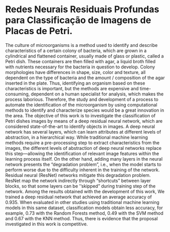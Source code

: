 
# Redes Neurais Residuais Profundas para Classificação de Imagens de Placas de Petri.


The culture of microorganisms is a method used to identify and describe characteristics of a
certain colony of bacteria, which are grown in a cylindrical and flattened container, usually made
of glass or plastic, called a Petri dish. These containers are then filled with agar, a liquid broth
filled with nutrients necessary for the bacteria in question to develop. Colony morphologies
have differences in shape, size, color and texture, all dependent on the type of bacteria and the
amount / composition of the agar inserted in the plate. Thus, identifying an organism based on
these characteristics is important, but the methods are expensive and time-consuming, dependent
on a human specialist for analysis, which makes the process laborious. Therefore, the study
and development of a process to automate the identification of the microorganism by using
computational methods to identify and characterize species would be a great innovation in the
area. The objective of this work is to investigate the classification of Petri dishes images by
means of a deep residual neural network, which are considered state-of-the-art to identify objects
in images. A deep neural network has several layers, which can learn attributes at different
levels of abstraction, in a hierarchical way. While traditional machine learning methods require a
pre-processing step to extract characteristics from the images, the different levels of abstraction
of deep neural networks replace this step—allowing the identification of relevant image features
within the learning process itself. On the other hand, adding many layers in the neural network
presents the “degradation problem”, i.e., when the model starts to perform worse due to the
difficulty inherent in the training of the network. Residual neural (ResNet) networks mitigate
this degradation problem. ResNet map the network indirectly through “shortcuts” between
layer blocks, so that some layers can be ’‘skipped” during training step of the network. Among
the results obtained with the development of this work, We trained a deep residual network
that achieved an average accuracy of 0.935. When evaluated in other studies using traditional
machine learning models in this same dataset, classification models obtain less accuracy, for
example, 0.73 with the Random Forests method, 0.49 with the SVM method and 0.67 with the
KNN method. Thus, there is evidence that the proposal investigated in this work is competitive.
